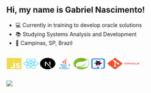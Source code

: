 ## Hi, my name is Gabriel Nascimento!

- 💻 Currently in  training to develop oracle solutions
- 📚 Studying Systems Analysis and Development
- 📌 Campinas, SP, Brazil
  
<div style="display: inline_block"><br>
  <img align="center" alt="Gabriel-Js" height="30" width="40" src="https://raw.githubusercontent.com/devicons/devicon/master/icons/javascript/javascript-plain.svg">
  <img align="center" alt="Gabriel-React" height="30" width="40" src="https://raw.githubusercontent.com/devicons/devicon/master/icons/react/react-original.svg">
  
  <img align="center" alt="Gabriel-next" height="30" width="40" src="https://raw.githubusercontent.com/devicons/devicon/master/icons/nextjs/nextjs-original.svg">
  
  <img align="center" alt="Gabriel-Java" height="30" width="40" src="https://raw.githubusercontent.com/devicons/devicon/master/icons/java/java-original.svg">
   <img align="center" alt="Gabriel-spring" height="30" width="40" src="https://raw.githubusercontent.com/devicons/devicon/master/icons/spring/spring-original.svg">
  
  
   <img align="center" alt="Gabriel-quarkus" height="30" width="40" src="https://raw.githubusercontent.com/devicons/devicon/master/icons/quarkus/quarkus-original.svg">
  
  <img align="center" alt="Gabriel-Git" height="30" width="40" src="https://raw.githubusercontent.com/devicons/devicon/master/icons/git/git-original.svg">
  <img align="center" alt="Gabriel-oracle" height="30" width="40" src="https://raw.githubusercontent.com/devicons/devicon/master/icons/oracle/oracle-original.svg">
 
  
</div>
  
##
  
<div>
  <a href="https://www.linkedin.com/in/gabriel-nascimento-a620a8242/" target="_blank"><img src="https://img.shields.io/badge/-LinkedIn-%230077B5?style=for-the-badge&logo=linkedin&logoColor=white" target="_blank"></a>
</div>
